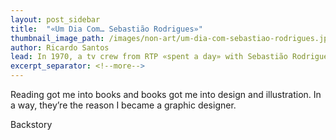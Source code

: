 ```yaml
---
layout: post_sidebar
title:  "«Um Dia Com… Sebastião Rodrigues»"
thumbnail_image_path: /images/non-art/um-dia-com-sebastiao-rodrigues.jpg
author: Ricardo Santos
lead: In 1970, a tv crew from RTP «spent a day» with Sebastião Rodrigues. The result is a rare visual glimpse into the work and life of mid-century Portuguese graphic designer.
excerpt_separator: <!--more-->
---
```




Reading got me into books and books got me into design and illustration. In a way, they’re the reason I became a graphic designer.

<!--more-->

Backstory
